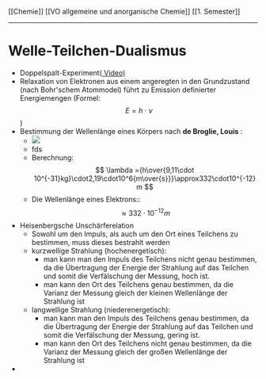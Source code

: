 [[Chemie]] [[VO allgemeine und anorganische Chemie]] [[1. Semester]]

---

# Welle-Teilchen-Dualismus
- Doppelspalt-Experiment([ Video)](https://youtu.be/ip8cmyitHss)
- Relaxation von Elektronen aus einem angeregten in den Grundzustand (nach Bohr'schem Atommodel) führt zu Emission definierter Energiemengen (Formel: $$ E=h\cdot\nu $$)
- Bestimmung der Wellenlänge eines Körpers nach  __de Broglie, Louis__ :
	- ![](https://remnote-user-data.s3.amazonaws.com/LPpV4VkWiYjZ1cN2GD5hk-zavdtNRUY2iYZkQ4SUhYzD0M26Jgv_eIyeZRwCnb6VODWFsb4ZwjkejSd8A3tJXiat_ssrMzEAEPbJO_eaXlLbo9cMKF873hDPKzncfbXz)
	- fds
	- Berechnung: $$ \lambda ={h\over{9,11\cdot 10^{-31}kg}\cdot2,19\cdot10^6{m\over{s}}}\approx332\cdot10^{-12}m $$
	- Die Wellenlänge eines Elektrons:: $$\approx332\cdot10^{-12}m$$
- Heisenbergsche Unschärferelation
	- Sowohl um den Impuls, als auch um den Ort eines Teilchens zu bestimmen, muss dieses bestrahlt werden
	- kurzwellige Strahlung (hochenergetisch):
		- man kann man den Impuls des Teilchens nicht genau bestimmen, da die Übertragung der Energie der Strahlung auf das Teilchen und somit die Verfälschung der Messung, hoch ist.
		- man kann den Ort des Teilchens genau bestimmen, da die Varianz der Messung gleich der kleinen Wellenlänge der Strahlung ist
	- langwellige Strahlung (niederenergetisch):
		- man kann man den Impuls des Teilchens genau bestimmen, da die Übertragung der Energie der Strahlung auf das Teilchen und somit die Verfälschung der Messung, gering ist.
		- man kann den Ort des Teilchens nicht genau bestimmen, da die Varianz der Messung gleich der großen Wellenlänge der Strahlung ist
- 
